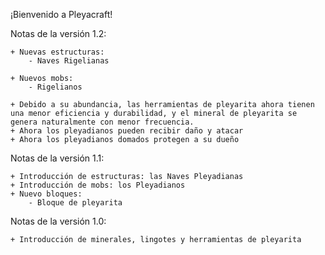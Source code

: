 ¡Bienvenido a Pleyacraft!


Notas de la versión 1.2:

    + Nuevas estructuras:
        - Naves Rigelianas

    + Nuevos mobs:
        - Rigelianos

    + Debido a su abundancia, las herramientas de pleyarita ahora tienen una menor eficiencia y durabilidad, y el mineral de pleyarita se genera naturalmente con menor frecuencia.
    + Ahora los pleyadianos pueden recibir daño y atacar
    + Ahora los pleyadianos domados protegen a su dueño


Notas de la versión 1.1:

    + Introducción de estructuras: las Naves Pleyadianas
    + Introducción de mobs: los Pleyadianos
    + Nuevo bloques:
        - Bloque de pleyarita


Notas de la versión 1.0:

    + Introducción de minerales, lingotes y herramientas de pleyarita